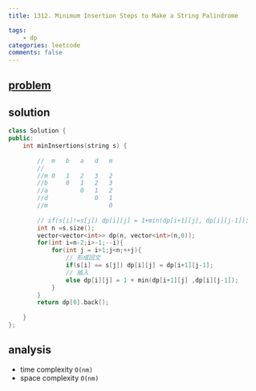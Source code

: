 ```yaml
---
title: 1312. Minimum Insertion Steps to Make a String Palindrome

tags:  
    - dp
categories: leetcode
comments: false
---
```


## [problem](https://leetcode.com/problems/minimum-insertion-steps-to-make-a-string-palindrome/)


## solution
```c++
class Solution {
public:
    int minInsertions(string s) {
        
        //  m   b   a   d   m
        //
        //m 0   1   2   3   2
        //b     0   1   2   3
        //a         0   1   2 
        //d             0   1
        //m                 0
        
        // if(s[i]!=s[j]) dp[i][j] = 1+min(dp[i+1][j], dp[i][j-1]);
        int n =s.size();
        vector<vector<int>> dp(n, vector<int>(n,0));
        for(int i=n-2;i>-1;--i){
            for(int j = i+1;j<n;++j){
                // 形成回文
                if(s[i] == s[j]) dp[i][j] = dp[i+1][j-1];
                // 插入
                else dp[i][j] = 1 + min(dp[i+1][j] ,dp[i][j-1]);
            }
        }
        return dp[0].back();
        
    }
};
```

## analysis
- time complexity `O(nm)`
- space complexity `O(nm)`